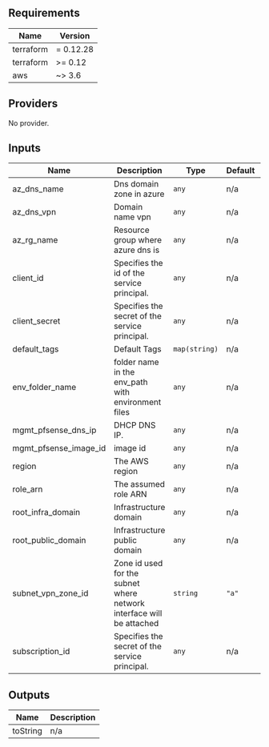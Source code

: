 ## Requirements

| Name | Version |
|------|---------|
| terraform | = 0.12.28 |
| terraform | >= 0.12 |
| aws | ~> 3.6 |

## Providers

No provider.

## Inputs

| Name | Description | Type | Default | Required |
|------|-------------|------|---------|:--------:|
| az\_dns\_name | Dns domain zone in azure | `any` | n/a | yes |
| az\_dns\_vpn | Domain name vpn | `any` | n/a | yes |
| az\_rg\_name | Resource group where azure dns is | `any` | n/a | yes |
| client\_id | Specifies the id of the service principal. | `any` | n/a | yes |
| client\_secret | Specifies the secret of the service principal. | `any` | n/a | yes |
| default\_tags | Default Tags | `map(string)` | n/a | yes |
| env\_folder\_name | folder name in the env\_path with environment files | `any` | n/a | yes |
| mgmt\_pfsense\_dns\_ip | DHCP DNS IP. | `any` | n/a | yes |
| mgmt\_pfsense\_image\_id | image id | `any` | n/a | yes |
| region | The AWS region | `any` | n/a | yes |
| role\_arn | The assumed role ARN | `any` | n/a | yes |
| root\_infra\_domain | Infrastructure domain | `any` | n/a | yes |
| root\_public\_domain | Infrastructure public domain | `any` | n/a | yes |
| subnet\_vpn\_zone\_id | Zone id used for the subnet where network interface will be attached | `string` | `"a"` | no |
| subscription\_id | Specifies the secret of the service principal. | `any` | n/a | yes |

## Outputs

| Name | Description |
|------|-------------|
| toString | n/a |

